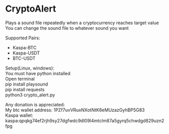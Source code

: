 # CryptoAlert
Plays a sound file repeatedly when a cryptocurrency reaches target value
You can change the sound file to whatever sound you want

Supported Pairs:
- Kaspa-BTC
- Kaspa-USDT
- BTC-USDT


Setup(Linux, windows):<br />
You must have python installed<br />
Open terminal<br />
pip install playsound<br />
pip install requests<br />
python3 crypto_alert.py



Any donation is appreciated:<br />
My btc wallet address: 1PZf7uvVRuxNXotNtK6eMUzazGyhBP5G83<br />
Kaspa wallet: kaspa:qpqkg74ef2rjh9sy27dgfwdc9dl09l4mtclm87a5gyrq5chwdgd829uzn2fpg
